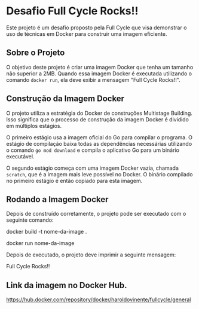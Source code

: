 # Desafio Full Cycle Rocks!!

Este projeto é um desafio proposto pela Full Cycle que visa demonstrar o uso de técnicas em Docker para construir uma imagem eficiente.

## Sobre o Projeto

O objetivo deste projeto é criar uma imagem Docker que tenha um tamanho não superior a 2MB. Quando essa imagem Docker é executada utilizando o comando `docker run`, ela deve exibir a mensagem "Full Cycle Rocks!!".

## Construção da Imagem Docker

O projeto utiliza a estratégia do Docker de construções Multistage Building. Isso significa que o processo de construção da imagem Docker é dividido em múltiplos estágios. 

O primeiro estágio usa a imagem oficial do Go para compilar o programa. O estágio de compilação baixa todas as dependências necessárias utilizando o comando `go mod download` e compila o aplicativo Go para um binário executável.

O segundo estágio começa com uma imagem Docker vazia, chamada `scratch`, que é a imagem mais leve possível no Docker. O binário compilado no primeiro estágio é então copiado para esta imagem.


## Rodando a Imagem Docker

Depois de construído corretamente, o projeto pode ser executado com o seguinte comando:

docker build -t nome-da-image .

docker run nome-da-image

Depois de executado, o projeto deve imprimir a seguinte mensagem:

Full Cycle Rocks!!

## Link da imagem no Docker Hub.

https://hub.docker.com/repository/docker/haroldovinente/fullcycle/general
